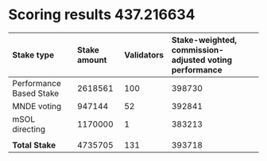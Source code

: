 # Scoring results 437.216634

| Stake type              | Stake amount | Validators | Stake-weighted, commission-adjusted voting performance |
|:------------------------|:-------------|:-----------|:-------------------------------------------------------|
| Performance Based Stake | 2618561      | 100        | 398730                                                 |
| MNDE voting             | 947144       | 52         | 392841                                                 |
| mSOL directing          | 1170000      | 1          | 383213                                                 |
|                         |              |            |                                                        |
| **Total Stake**         | 4735705      | 131        | 393718                                                 |
